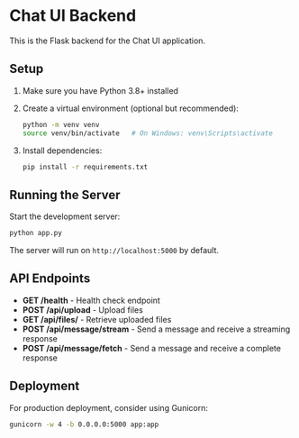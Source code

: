 # Chat UI Backend

This is the Flask backend for the Chat UI application.

## Setup

1. Make sure you have Python 3.8+ installed

2. Create a virtual environment (optional but recommended):
   ```bash
   python -m venv venv
   source venv/bin/activate   # On Windows: venv\Scripts\activate
   ```

3. Install dependencies:
   ```bash
   pip install -r requirements.txt
   ```

## Running the Server

Start the development server:
```bash
python app.py
```

The server will run on `http://localhost:5000` by default.

## API Endpoints

- **GET /health** - Health check endpoint
- **POST /api/upload** - Upload files
- **GET /api/files/<filename>** - Retrieve uploaded files
- **POST /api/message/stream** - Send a message and receive a streaming response
- **POST /api/message/fetch** - Send a message and receive a complete response

## Deployment

For production deployment, consider using Gunicorn:
```bash
gunicorn -w 4 -b 0.0.0.0:5000 app:app
``` 